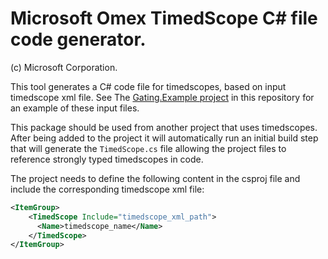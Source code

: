 # Microsoft Omex TimedScope C# file code generator.
(c) Microsoft Corporation.

This tool generates a C# code file for timedscopes, based on input timedscope xml file. See The [Gating.Example project](https://github.com/microsoft/Omex/tree/master/src/Gating.Example) in this repository for an example of these input files.

This package should be used from another project that uses timedscopes. After being added to the project it will automatically run an initial build step that will generate the `TimedScope.cs` file allowing the project files to reference strongly typed timedscopes in code.

The project needs to define the following content in the csproj file and include the corresponding timedscope xml file:

```xml
<ItemGroup>
    <TimedScope Include="timedscope_xml_path">
      <Name>timedscope_name</Name>
    </TimedScope>
</ItemGroup>
```